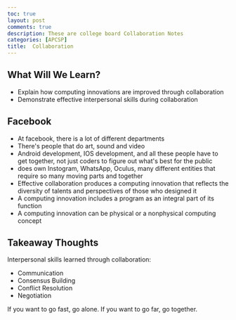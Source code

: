 ```yaml
---
toc: true
layout: post
comments: true
description: These are college board Collaboration Notes
categories: [APCSP]
title:  Collaboration
---
```


## What Will We Learn?
 - Explain how computing innovations are improved through collaboration
 - Demonstrate effective interpersonal skills during collaboration

## Facebook
 - At facebook, there is a lot of different departments
 - There's people that do art, sound and video
 - Android development, IOS development, and all these people have to get together, not just coders to figure out what's best for the public
 - does own Instogram, WhatsApp, Oculus, many different entities that require so many moving parts and together
 - Effective collaboration produces a computing innovation that reflects the diversity of talents and perspectives of those who designed it
 - A computing innovation includes a program as an integral part of its function
 - A computing innovation can be physical or a nonphysical computing concept

## Takeaway Thoughts
Interpersonal skills learned through collaboration:
 - Communication
 - Consensus Building
 - Conflict Resolution
 - Negotiation

 If you want to go fast, go alone. If you want to go far, go together.
